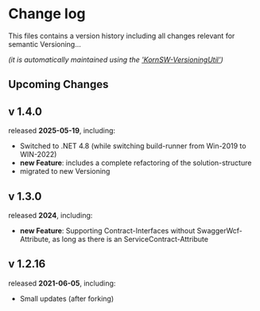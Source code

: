 # Change log
This files contains a version history including all changes relevant for semantic Versioning...

*(it is automatically maintained using the ['KornSW-VersioningUtil'](https://github.com/KornSW/VersioningUtil))*


## Upcoming Changes





## v 1.4.0

released **2025-05-19**, including:

* Switched to .NET 4.8 (while switching build-runner from Win-2019 to WIN-2022)
* **new Feature**: includes a complete refactoring of the solution-structure
* migrated to new Versioning



## v 1.3.0
released **2024**, including:
- **new Feature**: Supporting Contract-Interfaces without SwaggerWcf-Attribute, as long as there is an ServiceContract-Attribute



## v 1.2.16
released **2021-06-05**, including:
 - Small updates (after forking)
